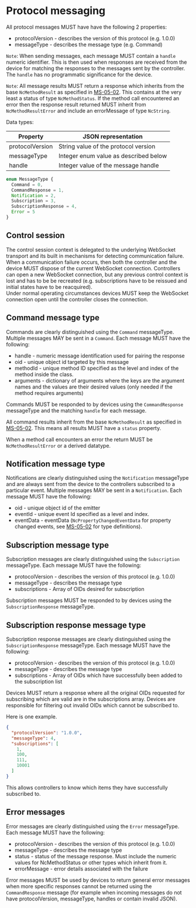 # Protocol messaging

All protocol messages MUST have have the following 2 properties:

* protocolVersion - describes the version of this protocol (e.g. 1.0.0)
* messageType - describes the message type (e.g. Command)

`Note`: When sending messages, each message MUST contain a `handle` numeric identifier. This is then used when responses are received from the device for matching the responses to the messages sent by the controller. The `handle` has no programmatic significance for the device.

`Note`: All message results MUST return a response which inherits from the base `NcMethodResult` as specified in [MS-05-02](https://specs.amwa.tv/ms-05-02). This contains at the very least a status of type `NcMethodStatus`. If the method call encountered an error then the response result returned MUST inherit from `NcMethodResultError` and include an errorMessage of type `NcString`.

Data types:

| Property                   | JSON representation                       |
| -------------------------- | ----------------------------------------- |
| protocolVersion            | String value of the protocol version      |
| messageType                | Integer enum value as described below     |
| handle                     | Integer value of the message handle       |

```typescript
enum MessageType {
  Command = 0,
  CommandResponse = 1,
  Notification = 2,
  Subscription = 3,
  SubscriptionResponse = 4,
  Error = 5
}
```

## Control session

The control session context is delegated to the underlying WebSocket transport and its built in mechanisms for detecting communication failure.
When a communication failure occurs, then both the controller and the device MUST dispose of the current WebSocket connection. Controllers can open a new WebSocket connection, but any previous control context is lost and has to be be recreated (e.g. subscriptions have to be reissued and initial states have to be reacquired).  
Under normal operating circumstances devices MUST keep the WebSocket connection open until the controller closes the connection.

## Command message type

Commands are clearly distinguished using the `Command` messageType.
Multiple messages MAY be sent in a `Command`.
Each message MUST have the following:

* handle - numeric message identification used for pairing the response
* oid - unique object id targeted by this message
* methodId - unique method ID specified as the level and index of the method inside the class.
* arguments - dictionary of arguments where the keys are the argument names and the values are their desired values (only needed if the method requires arguments)

Commands MUST be responded to by devices using the `CommandResponse` messageType and the matching `handle` for each message.

All command results inherit from the base `NcMethodResult` as specified in [MS-05-02](https://specs.amwa.tv/ms-05-02). This means all results MUST have a `status` property.

When a method call encounters an error the return MUST be `NcMethodResultError` or a derived datatype.

## Notification message type

Notifications are clearly distinguished using the `Notification` messageType and are always sent from the device to the controllers subscribed to a particular event.
Multiple messages MAY be sent in a `Notification`.
Each message MUST have the following:

* oid - unique object id of the emitter
* eventId - unique event Id specified as a level and index.
* eventData - eventData (`NcPropertyChangedEventData` for property changed events, see [MS-05-02](https://specs.amwa.tv/ms-05-02) for type definitions).

## Subscription message type

Subscription messages are clearly distinguished using the `Subscription` messageType.
Each message MUST have the following:

* protocolVersion - describes the version of this protocol (e.g. 1.0.0)
* messageType - describes the message type
* subscriptions - Array of OIDs desired for subscription

Subscription messages MUST be responded to by devices using the `SubscriptionResponse` messageType.

## Subscription response message type

Subscription response messages are clearly distinguished using the `SubscriptionResponse` messageType.
Each message MUST have the following:

* protocolVersion - describes the version of this protocol (e.g. 1.0.0)
* messageType - describes the message type
* subscriptions - Array of OIDs which have successfully been added to the subscription list

Devices MUST return a response where all the original OIDs requested for subscribing which are valid are in the subscriptions array. Devices are responsible for filtering out invalid OIDs which cannot be subscribed to.

Here is one example.

```json
{
  "protocolVersion": "1.0.0",
  "messageType": 4,
  "subscriptions": [
    1,
    100,
    111,
    10001
  ]
}
```

This allows controllers to know which items they have successfully subscribed to.

## Error messages

Error messages are clearly distinguished using the `Error` messageType.
Each message MUST have the following:

* protocolVersion - describes the version of this protocol (e.g. 1.0.0)
* messageType - describes the message type
* status - status of the message response. Must include the numeric values for NcMethodStatus or other types which inherit from it.
* errorMessage - error details associated with the failure

Error messages MUST be used by devices to return general error messages when more specific responses cannot be returned using the `CommandResponse` message (for example when incoming messages do not have protocolVersion, messageType, handles or contain invalid JSON).

